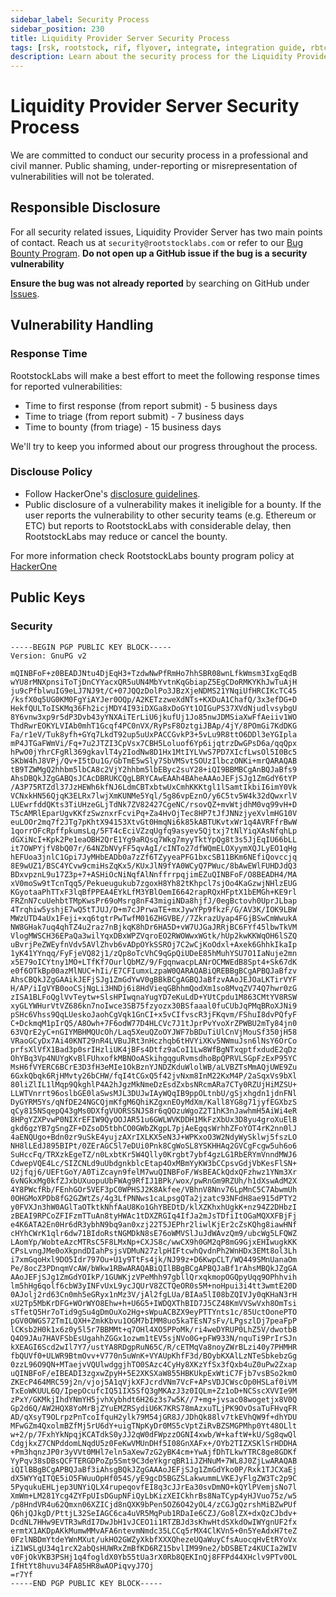 ```yaml
---
sidebar_label: Security Process
sidebar_position: 230
title: Liquidity Provider Server Security Process
tags: [rsk, rootstock, rif, flyover, integrate, integration guide, rbtc, powpeg, security]
description: Learn about the security process for the Liquidity Provider Server in the Flyover protocol, including vulnerability reporting, disclosure policies, and public keys.
---
```


# Liquidity Provider Server Security Process

We are committed to conduct our security process in a professional and civil manner. Public shaming, under-reporting or misrepresentation of vulnerabilities will not be tolerated.

## Responsible Disclosure

For all security related issues, Liquidity Provider Server has two main points of contact. Reach us at `security@rootstocklabs.com` or refer to our [Bug Bounty Program](https://www.rootstocklabs.com/bug-bounty-program). **Do not open up a GitHub issue if the bug is a security vulnerability**

**Ensure the bug was not already reported** by searching on GitHub under [Issues](https://github.com/rsksmart/liquidity-provider-server/issues).

## Vulnerability Handling

### Response Time

RootstockLabs will make a best effort to meet the following response times for reported vulnerabilities:

* Time to first response (from report submit) - 5 business days
* Time to triage (from report submit) - 7 business days
* Time to bounty (from triage) - 15 business days

We'll try to keep you informed about our progress throughout the process.

### Disclouse Policy

* Follow HackerOne's [disclosure guidelines](https://www.hackerone.com/disclosure-guidelines).
* Public disclosure of a vulnerability makes it ineligible for a bounty. If the user reports the vulnerability to other security teams (e.g. Ethereum or ETC) but reports to RootstockLabs with considerable delay, then RootstockLabs may reduce or cancel the bounty.

For more information check RootstockLabs bounty program policy at [HackerOne](https://hackerone.com/rootstocklabs)

## Public Keys

### Security

```
-----BEGIN PGP PUBLIC KEY BLOCK-----
Version: GnuPG v2

mQINBFoF+z0BEADJNtu4DjEqH3+TzdwNwPfRmHo7hhSBR08wnLfkWmsm3IxgEqdB
wYU8rMNXpnsiToTjDnCYYacxQR5uUN4MbYvtnKqGbiapZ5EgCDoRMKYKhJwTuAjH
ju9cPfblwuIG9eLJ7NJ9t/C+07JQQzDolPo3JBzXjeNDMS21YNqiUfHRCIKcTC45
/ksfX0q5UG0KM0FgYiAYJer0OQp/A2KETzzweXdNTs+KXDuA1ChafQ/3x3efDG+D
HekfQULToISKMq36Fh2icjMDY4I93iDXGa8xDoGYt1OIGuPS37XVdNjudlvsybgU
8Y6vnw3xp9r5dP3Dvb43yYNXAiTErLiU6jkufUj1Jo85nwJDMSiaXwFfAeiiv1WO
ThdRwrEOKYLVIAb0mhT1Gcqf4PC0nVX/RyPsF8OztgiJBAp/4jY/8POmGi7KdDKG
Fa/r1eV/Tuk8yfh+GYq7LkdT92up5uUxPACCGvkP3+5vLu9R8ttO6DDl3eYGIpla
mP4JTGaFWmVi/Fq+7u2JTZI3CpVsx7CBH5Loluof6Yp6ijqtrzDwGPsD6a/qqQpx
hPwO0jYhrCFgRl369gkavlT4y2IodNw8D1Hx1MtIYLVwS7PD7XIcfLwsOl5I0Bc5
SKbW4hJ8VPj/Qv+I5tDu1G/GbTmE5wSly7SbVMSvtSOUzIlbczONKi+mrQARAQAB
tB9TZWMgQ2hhbm5lbCA8c2VjY2hhbm5lbEByc2suY28+iQI9BBMBCgAnBQJaBfs9
AhsDBQkJZgGABQsJCAcDBRUKCQgLBRYCAwEAAh4BAheAAAoJEFjSJg1ZmGdY6tYP
/A3P75RTZdl37JzHEWh6kfNJ6LdmCBTxbtwUxCmhKKKtgl1lSamtIkbiI6imY0Vk
VCNxkHN56QjqK3ELRx7lwjXmKUNMe5Yql/5g86vpEznO/y6C5tv5W4k32dQwxrlV
LUEwrfddQKts3TiUHzeGLjTdNk7ZV82427CgeNC/rsovQZ+mvWtjdhM0vq99vH+D
T5cAMRlEparUgvKKfzSwznxrFcviPq+Za4HvOjTec8HP7tJfJNNzjyeXvlmHG10V
euLOOr2mq7f2JTg7pKhtX94153XtvGt0HmqNi6k85kABTUKvtxWr1q4AVRFfrBwW
1qorrOFcRpffpkumsLq/5FT4cEciVZzqUgfq9asyev5Qjtxj7tNlYiqXAsNfqhLp
dGXiNcI+Kpk2Pe1eaOBH2QrE1Yg9aRQsq7Wkg7myyTktYpQg8t3s5JjEqIU66bLL
it7OWPYjfV8bQ07r/64NZbNVyFF5qvAgI/cINTo27dfWQmELOXyymXQJLyEO1qHg
hEFUoa3jnlC1Gpi7JyMHbEADb0a7zZf6TZyyeaPFG1bxcSB11BKm6NEfiQovccjq
8E9wUZ1/BSC4YCvw9cmiHsZqKx5/KUxJlN9fYA0WCyQ7PWuc/8bAwEWlFUHDJdQ3
BDxvpznL9u17Z3p+7+ASHiOcNiNqfAlNnffrrpqjimEZuQINBFoF/O8BEADH4/MA
xV0moSw9tTcnTqq5/Pekueugukub7zgoxH8Yh82tKhpcl7sjOo4KaGzwjNHlzEUG
KGyotaaPhTTxF3lqBfPPEA4EYkLfM3YBlOemI6642rapRQxHFptX1bEMGh+KE9rl
FRZnN7cuUehbtTMpKwsPr69oMsrg8nF43migiNDa8hjfJ/0egBctovh0UprJLbap
4Trqhiw5yshjE7wQ5tTJUJ/D+m7cJPrwaTE+mxJywYPp9fkzF/G/AV3K/IOK9LBW
MWzUTD4aUx1Feji+xq6tgtrPwTwfM016ZHGVBE//7ZkrazUyap4FGjBSwCmWwukA
NW8GHak7uq4qhTZ4u2raz7nBjkqK8hDr6HA5D+vW7UJGaJRRjBC6FYf45lbwTkVM
VlogMWSCH36EPaQa3wilYqxDBxWPZVqroEO2RWOWwxWGtk/hUp2kwKKWqOH6lSZQ
uBvrjPeZWEyfnVdv5AVlZhvb6vADpOYkSSROj7C2wCjKoOdxl+Axek6GhhkIkaIp
1yK41YYnqq/FyFjeVQ82j1/zQp8oTcVhC9qGpQiUDeE85hMuhYSU7O1IaNuje2mn
x5E79oICYtny1MO+LTfKf7OurlQbMZ/9/FgqnwacpLANrOCMWEdB8Spt4+Sk67dK
e0f6OTkBp00azMlNUC+hIi/E7CFIumxLzpaW0QARAQABiQREBBgBCgAPBQJaBfzv
AhsCBQkJZgGAAikJEFjSJg1ZmGdYwV0gBBkBCgAGBQJaBfzvAAoJEJOaLKTirVYF
H/AP/iIgVYB0ooCSjNgLi3HNDj6i8HdVieqGBhhmQodXm1so8MvqZV74Q7hwr0zG
zISA1BLFoQglVvTeytw+SlsHPIwqnaYugYD7eKuLdD+YUtCpdu1M863CMtYV8RSW
xyGLYWHurVtVZ686kn7noIwce3SB75fzyozx30BSfaaal0fuCUbJqPMqBRoXJNi9
pSHc6Vhss9QqLUeskoJaohCgVqk1GnCI+x5vCIfvscR3jFKqvm/FShuI8dvPQfyF
C+DckmqM1pIrQ5/A8Owh+7F6odW77D4HLCVc7J1tJprPvYvoXrZPWBU2mTy84jn0
63VQrE2yC+nGIYMBHMQUcOh/Laq5XeuQZoOYJWF7bBDuTiUlCnVjMouSf350jH58
VRaoGCyDx7Ai40KNT29nR4LVBuJRt3nHczhqb6tHVYiXKv5NWmuJsn6lNsY6OrCo
prfsXlVfX1Bad3p0srIHzliUK4jBFs4Dtfz9aCoI1Lw8WfBgNTxqptfxdudE2qDz
OhYBq3Vp4NUYgKvBlFUhxofkMBNOoASkihgqguRvmsdhoBpQPRVLSGpFzExP95YC
MsH6fVYERC6BCrE3D3fH3eMIe1OkBznYJNDZKduWlolWB/aLVBZTsMmAQjUWE9Zu
6GxkQbqk6RjHMvty26bCHW/fqI4tCGxQ5f42jvNxm8InM22KxM4P/2aSqxVs9bXl
80liZlIL1lMqp9QkghlP4A2hJgzMkNmeDzEsdZxbsNRcmARa7CTy0RZUjHiMZSU+
LLWTVnrrt96oslbGE0laSwsMJL3DUJwIAyWQqIB9ppOLtnbU/gSjxhgdn1jdnFNl
DyGYRM5Ys/qNfDE24NGCQjmKfgM6QhiKZgxnEOyMdXm/Kall8YG8g71jyfEGXbzS
qCy815NSqepQ43gMs0DXfgVUORSSNJS8r6qQOzuWgoZ2T1hK3nJawhmH5AiWi4eR
8HPgYZXPvwP0NIXrEFIW9QyOOJAR51u6GWLWVKDDH1MkFzXbUx3D8yu4groXuElB
gkd6gzYB7gSngZF+DZsoD5tbhCO0GWbZKgpL7pjAeEgqsWrhhZFoYOT4rK2nn0lJ
4aENQUgo+Bdn0zr9uSkE4yujzAXrIXLKX5eN3J+WPKxoO3W2NdyWySklwj5fszLO
NH8lLEdJ895BIPt/0ZErAGC5l7eDUi0Pnk8CgWoSL8YSKHHAq2GVCgFcgw5uh6o6
SuHccFq/TRXzkEgeTZ/n0LxbtKr5W4Qlly0Krgbt7ybf4gzLG1RbERYmVnndMWJ6
CdwepVQE4Lc/SIZCNLd9uUbdgnkblcEtap4OxMBmYyKW3bCCpsvGdjVbKesFlSN+
U2jfqj6/UEFtGoY/A0TiZcayn9felM7wuQINBFoF/WsBEACkQdxQFzhwz1YNm3Xr
6vNGkxMg0kfZJxbUXuopuUbFWAg9RfIJ1BPk/wox/pwRnGm9RZUh/h1dXswAdM2X
4Y8PWcfRb/FEnhGOr5VEF3pC0WPHSJ2K8Akfee/VBhnV8Nnv76LpMnC5C7AbwmUh
0OHGMoXPDb8fG2GZWtZs/4g3LfPNNws1caLpsgQTa2jzatc93NFdH8ae915dPTY2
y0FVXJn3hW0AGlTaOTktkNhfAaU8Ko1GhYBEDtD/klXZKhxhUgkK+nz94Z2DHbzI
zBEAI9RPCoZFIFzmTTuAn8tyHWAc1tDXZRGIq4IfJa2mJsTDfiItOGaMQXXFBjFj
e4K6ATA2En0Hr6dR3ybhN9bq9an0xzj22T5JEPhr2liwlKjEr2cZsKQhg8iawHNf
cHYhCWrK1qlr6dw71BIdoRstNGMDkN8sE76oWMVSlJuJdWAvzQm9/ubcWg5LFQWZ
LAomYp/WobteAzcMTRsC5F8LMxNp+CXJS8c/wwCX9h0GM2qP8mG9GjxEHIwugkKK
CPsLvngJMe0oXkpndDIahPsjsVDMuN27zlpHIFtcwhQvdnPh2WnHDx3EMt8ol3Lh
i7xmGqoHxl9DO5Idr797Ou+U1y9TtFs4jk/NJ99z+D6KwpCLT/WQ449SMnUanaOm
Pe/8ocZ3PDnqmVcAW/bWkw1RBwARAQABiQIlBBgBCgAPBQJaBf1rAhsMBQkJZgGA
AAoJEFjSJg1ZmGdYOIkP/1GUWKjzVPeMhh97gbllQrxqkmopOGQpyUqq9OPhhvih
lm5hHg6qolf6cbW3yINFvUxL9ycJQUrV8ZCTQeOR0s5M+noHpui3i4tt3wmtE20D
0AJolj2rd63Cn0mh5eGRyx1nMz3V/jAl2fgLUa/BIAa5lI08bZQIVJy0qKHaN3rH
xU2Tp5MbKrDFG+WOrWYO8Ehw+h+U6G5+IWDQXThBID7J5CZ48KmVVSwVxh8OmTsi
sTfetQ5Hr7oTid9gSu4gDmOuXo2Hg+sWpuACBZX9eyPTTYnts1c/85UctOonePTO
pGV0OWGS72TmILQXH+ZmkKbvu1OGM7bIMM8uo5kaTEsN7sFv/LPgszlDj7peaFpP
lCKsb2H0k1x6z0y5l5r7BBMMt+q7OHl4XO5PPoMk/ri4weDYRUP0LhZ5V/dwotbB
Q4O9JAu7HAVFSbEsUgahhZGGx1ozwm1tEV5sjNVo0G+pFW933N/nquTi9PrIrSJn
kXEAGI6Scd2wIl7Y7/ustYA8RDgpRuN65C/R/cETMqVa8noyZWrBLzi40y7PHMHR
fbQUVf0+ULWR9BtmOvv+V770n5uWnK+VYAUpKhfF3d/BOybKXAlLzNTeSbkebzGg
0zzL96O9QN+MTaejvVQUlwdggjhTO0SAzc4CyHy8XKzYfSx3fQxb4uZ0uPw2Zxap
uQINBFoF/eIBEADI3zgxwZpyH+5E2XKSXaW855HBKUkpExWtiC7Fjb7vsBSo2kmO
ZKEcP464MRC59j2n/vjoj5A1qVjkXFJcrdVNm7VcF+APsVDJCWscOp0HSLaf0iVM
TxEoWKUUL6Q/IpepOcufcIQ51IX5SfQ3gMKAzJ3z0IQLm+Zz1oD+NCSscXVVIe9M
zPxY/GKMkjIhdYNmYH5jvhXybhdt6H26z3s7w5K//7+mg+jvsac08wogetjx8V0Q
Gp2d6Q/AW2HQX8YoMrBjZYuEMZRSydiU6K7KRS78mAzxuTLjPK9OvOsaTuFHvqFR
AD/qXsyT9OLrpzPnTcoIfquH2ylk79M54jGR8J/JDhQk88lv7tkEVhQW9f+dhYDU
MFwGZm4QxolmBZfMj5rU6dY+uigTNpKyDr0MS5cVptZiRvBZSMGPMhp0Yt48OLlt
w+2/p/7FxhYkNpqjKCATdkS0yJJ2qW0dFWpzzOGNI4xwb/W+kaftW+kU/Sg8qwQl
CdgjkxZ7CNPddomLNqdU5z0FeKwVMUnDHf5I08GnXAFx+/OYb2TIZXSKlSrHDDHA
+Pm3hqnzJP0r3yVVt0MHl7eln5aXew7zG2yBK4cm+YwAjfDhTLkwYTRC8ge8GDKf
YyPqv38sDBsQCFTERGDPoZp5Smt9C3deYkgrqBR1iJZHNuM+7WL8J0ZjLwARAQAB
iQIlBBgBCgAPBQJaBf3iAhsgBQkJZgGAAAoJEFjSJg1ZmGdYko0P/Rxk1TJCXaEj
dX5WYYqITQE5iO5FWuuOpHf054S/yE9gcD5BGZSLakwummLVKEJyFlgZW3Tc2p9C
5PyqukuEHLjep3UNYiQLX4rupeqovfEI8q3cJJrEa30svDmNO+kQYlPVemjsNo7l
XmWm+LM281Ycg4ZYFpUIsDGupNFiQyLbKizXEICkhrBs8NaTCyp4yHJVuo75z/w5
/p8HndVR4u62Qmxn06XZICjd8nQXK9bPen5OZ6O42yOL4/zCGJgQzrshMiBZwPUf
Q6hjQJkgD/PttjL32SeIAGC6ca4uVR5MqPub1RDaIe6CZJ/Go8lZX+dxQzCJbdv+
DcdNL7HHw9EVTR3wRdI7DwJbH1vJCEO1i1RTZBJd3sKhwHtdSXkdOwIWYgnUF2fx
ermtX1AKDpAKkMumwMMvAFA6ntevmNmdc35LCCq5rMX4ClKVn5+0n5YeAdxH7teZ
0FzlNBDmYtdeYWnMXut/ukHO2GWZyXkbfXXXQhezeUQaWuyCfsAuocqHvEtRYoVx
iZ1WSLgU34q1rcX2abQsHUWRxZmBfKD6RZ15bvlIM99ne2/bDSBETz4KUCIa2WIV
v0FjOkVKB3PSHj1q4fogldX0Yb55tUa3rX0Rb8QEKInQj8FFPd44XHclv9PTv0OL
IfHtYt8huvu34FA85HR8wAOPiqvyJ7Oj
=r7Yf
-----END PGP PUBLIC KEY BLOCK-----
```
